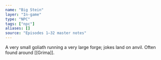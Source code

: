 ```yaml
---
name: "Big Stein"
layer: "In-game"
type: "NPC"
tags: ["npc"]
aliases: []
source: "Episodes 1–32 master notes"
---
```

A very small goliath running a very large forge; jokes land on anvil. Often found around [[Grima]].
